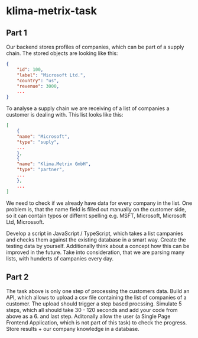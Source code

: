 # klima-metrix-task

## Part 1

Our backend stores profiles of companies, which can be part of a supply chain. The stored objects are looking like this:

```json
{
    "id": 100,
    "label": "Microsoft Ltd.",
    "country": "us",
    "revenue": 3000,
    ...
}
```

To analyse a supply chain we are receiving of a list of companies a customer is dealing with. This list looks like this:

```json
[
    {
    "name": "Microsoft",
    "type": "suply",
    ...
    },
    {
    "name": "Klima.Metrix GmbH",
    "type": "partner",
    ...
    },
    ...
]
```

We need to check if we already have data for every company in the list. One problem is, that the name field is filled out manually on the customer side, so it can contain typos or differnt spelling e.g. MSFT, Microsoft, Microsoft Ltd, Microssoft.

Develop a script in JavaScript / TypeScript, which takes a list campanies and checks them against the existing database in a smart way. Create the testing data by yourself. Additionally think about a concept how this can be improved in the future. Take into consideration, that we are parsing many lists, with hunderts of campanies every day.

## Part 2

The task above is only one step of processing the customers data. Build an API, which allows to upload a csv file containing the list of companies of a customer. The upload should trigger a step based procssing. Simulate 5 steps, which all should take 30 - 120 seconds and add your code from above as a 6. and last step. Aditonally allow the user (a Single Page Frontend Application, which is not part of this task) to check the progress. Store results + our company knowledge in a database.
